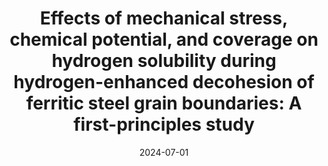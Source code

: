 ---
title: "Effects of mechanical stress, chemical potential, and coverage on hydrogen solubility during hydrogen-enhanced decohesion of ferritic steel grain boundaries: A first-principles study"
collection: publications
category: manuscripts
permalink: /publication/2024-07-01-PhysRevMat
excerpt: 'Hydrogen-enhanced decohesion (HEDE) is one of the many mechanisms of hydrogen embrittlement, a phenomenon that severely impacts structural materials such as iron and iron alloys. Grain boundaries (GBs) play a critical role in this mechanism, where they can provide trapping sites or act as hydrogen diffusion pathways. The interaction of H with GBs and other crystallographic defects, and thus the solubility and distribution of H in the microstructure, depends on the concentration, chemical potential, and local stress. Therefore, for a quantitative assessment of HEDE, a generalized solution energy in conjunction with the cohesive strength as a function of hydrogen coverage is needed. In this paper, we carry out density functional theory calculations to investigate the influence of H on the decohesion of the and symmetrical tilt GBs in bcc Fe, as examples for open and close-packed GB structures. A method to identify the segregation sites at the GB plane is proposed. The results indicate that at higher local concentrations, H leads to a significant reduction of the cohesive strength of the GB planes, significantly more pronounced at the than at the GB. Interestingly, at finite stress, the GB becomes more favorable for H solution, as opposed to the case of zero stress, where the GB is more attractive. This suggests that, under certain conditions, stresses in the microstructure can lead to a redistribution of H to the stronger grain boundary, which opens a path to designing H-resistant microstructures. To round up our study, we investigate the effects of typical alloying elements in ferritic steel, C, V, Cr, and Mn, on the solubility of H and the strength of the GBs.'
date: 2024-07-01
venue: 'Phys. Rev. Mater.'
slidesurl: # ignore
paperurl: 'https://doi.org/10.1103/PhysRevMaterials.8.073601'
citation: 'Azócar Guzmán, A., & Janisch, R. (2024). Effects of mechanical stress, chemical potential, and coverage on hydrogen solubility during hydrogen-enhanced decohesion of ferritic steel grain boundaries: A first-principles study. Phys. Rev. Mater., 8, 073601.'
---